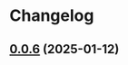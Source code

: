 # Changelog

## [0.0.6](https://github.com//gander-tools/playground-js-lib/compare/v0.0.5...v0.0.6) (2025-01-12)
